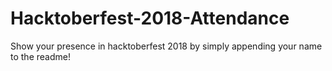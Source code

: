 # Hacktoberfest-2018-Attendance
Show your presence in hacktoberfest 2018 by simply appending your name to the readme!
